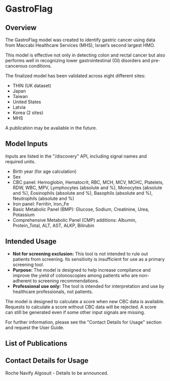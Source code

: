 # GastroFlag

## Overview

The GastroFlag model was created to identify gastric cancer using data from Maccabi Healthcare Services (MHS), Israel’s second largest HMO.

This model is effective not only in detecting colon and rectal cancer but also performs well in recognizing lower gastrointestinal (GI) disorders and pre-cancerous conditions.

The finalized model has been validated across eight different sites:

* THIN (UK dataset)
* Japan
* Taiwan
* United States
* Latvia
* Korea (2 sites)
* MHS

A publication may be available in the future.

## Model Inputs

Inputs are listed in the "/discovery" API, including signal names and required units.

* Birth year (for age calculation)
* Sex
* CBC panel: Hemoglobin, Hematocrit, RBC, MCH, MCV, MCHC, Platelets, RDW, WBC, MPV, Lymphocytes (absolute and %), Monocytes (absolute and %), Eosinophils (absolute and %), Basophils (absolute and %), Neutrophils (absolute and %)
* Iron panel: Ferritin, Iron_Fe
* Basic Metabolic Panel (BMP): Glucose, Sodium, Creatinine, Urea, Potassium
* Comprehensive Metabolic Panel (CMP) additions: Albumin, Protein_Total, ALT, AST, ALKP, Bilirubin


## Intended Usage

- **Not for screening exclusion:** This tool is not intended to rule out patients from screening. Its sensitivity is insufficient for use as a primary screening tool.
- **Purpose:** The model is designed to help increase compliance and improve the yield of colonoscopies among patients who are non-adherent to screening recommendations.
- **Professional use only:** The tool is intended for interpretation and use by healthcare professionals, not patients.

The model is designed to calculate a score when new CBC data is available. Requests to calculate a score without CBC data will be rejected. A score can still be generated even if some other input signals are missing.

For further information, please see the "Contact Details for Usage" section and request the User Guide.

## List of Publications


## Contact Details for Usage

Roche Navify Algosuit - Details to be announced.